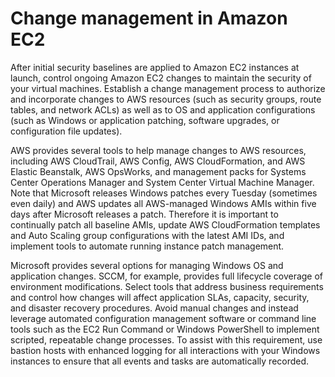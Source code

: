 # Change management in Amazon EC2<a name="change-management"></a>

After initial security baselines are applied to Amazon EC2 instances at launch, control ongoing Amazon EC2 changes to maintain the security of your virtual machines\. Establish a change management process to authorize and incorporate changes to AWS resources \(such as security groups, route tables, and network ACLs\) as well as to OS and application configurations \(such as Windows or application patching, software upgrades, or configuration file updates\)\.

AWS provides several tools to help manage changes to AWS resources, including AWS CloudTrail, AWS Config, AWS CloudFormation, and AWS Elastic Beanstalk, AWS OpsWorks, and management packs for Systems Center Operations Manager and System Center Virtual Machine Manager\. Note that Microsoft releases Windows patches every Tuesday \(sometimes even daily\) and AWS updates all AWS\-managed Windows AMIs within five days after Microsoft releases a patch\. Therefore it is important to continually patch all baseline AMIs, update AWS CloudFormation templates and Auto Scaling group configurations with the latest AMI IDs, and implement tools to automate running instance patch management\.

Microsoft provides several options for managing Windows OS and application changes\. SCCM, for example, provides full lifecycle coverage of environment modifications\. Select tools that address business requirements and control how changes will affect application SLAs, capacity, security, and disaster recovery procedures\. Avoid manual changes and instead leverage automated configuration management software or command line tools such as the EC2 Run Command or Windows PowerShell to implement scripted, repeatable change processes\. To assist with this requirement, use bastion hosts with enhanced logging for all interactions with your Windows instances to ensure that all events and tasks are automatically recorded\.